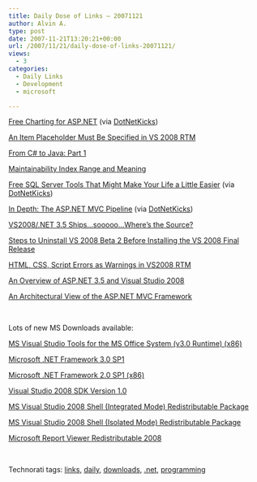 ```yaml
---
title: Daily Dose of Links – 20071121
author: Alvin A.
type: post
date: 2007-11-21T13:20:21+00:00
url: /2007/11/21/daily-dose-of-links-20071121/
views:
  - 3
categories:
  - Daily Links
  - Development
  - microsoft

---
```

<a href="http://blog.lavablast.com/post/2007/11/Open-Flash-Chart-for-ASPNET---SubSonic.aspx" target="_blank">Free Charting for ASP.NET</a> (via <a href="http://www.dotnetkicks.com/aspnet/Free_charting_for_ASP_NET" target="_blank">DotNetKicks</a>)

<a href="http://www.danielmoth.com/Blog/2007/11/item-placeholder-must-be-specified-on.html" target="_blank">An Item Placeholder Must Be Specified in VS 2008 RTM</a>

<a href="http://software.ericsink.com/entries/java_eclipse_1.html" target="_blank">From C# to Java: Part 1</a>

<a href="http://blogs.msdn.com/fxcop/archive/2007/11/20/maintainability-index-range-and-meaning.aspx" target="_blank">Maintainability Index Range and Meaning</a>

<a href="http://weblogs.sqlteam.com/mladenp/archive/2007/11/20/Free-SQL-Server-tools-that-might-make-your-life-a.aspx" target="_blank">Free SQL Server Tools That Might Make Your Life a Little Easier</a> (via <a href="http://www.dotnetkicks.com/database/Free_SQL_Server_tools_that_might_make_your_life_a_little_easier" target="_blank">DotNetKicks</a>)

<a href="http://blog.codeville.net/2007/11/20/aspnet-mvc-pipeline-lifecycle/" target="_blank">In Depth: The ASP.NET MVC Pipeline</a> (via <a href="http://www.dotnetkicks.com/aspnet/In_depth_The_ASP_NET_MVC_Pipeline" target="_blank">DotNetKicks</a>)

<a href="http://blogs.msdn.com/sburke/archive/2007/11/20/vs2008-net-3-5-ships-sooooo-where-s-the-source.aspx" target="_blank">VS2008/.NET 3.5 Ships&#8230;sooooo&#8230;Where&#8217;s the Source?</a>

<a href="http://weblogs.asp.net/scottgu/archive/2007/11/20/steps-to-uninstall-vs-2008-beta2-before-installing-the-vs-2008-final-release.aspx" target="_blank">Steps to Uninstall VS 2008 Beta 2 Before Installing the VS 2008 Final Release</a>

<a href="http://www.danielmoth.com/Blog/2007/11/html-css-script-errors-as-warnings-in.html" target="_blank">HTML, CSS, Script Errors as Warnings in VS2008 RTM</a>

<a href="http://aspnet.4guysfromrolla.com/articles/112107-1.aspx" target="_blank">An Overview of ASP.NET 3.5 and Visual Studio 2008</a>

<a href="http://dotnetslackers.com/articles/aspnet/AnArchitecturalViewOfTheASPNETMVCFramework.aspx" target="_blank">An Architectural View of the ASP.NET MVC Framework</a>

&#160;

Lots of new MS Downloads available:

<a href="http://www.microsoft.com/downloads/details.aspx?familyid=54eb3a5a-0e52-40f9-a2d1-eecd7a092dcb&displaylang=en&tm" target="_blank">MS Visual Studio Tools for the MS Office System (v3.0 Runtime) (x86)</a>

<a href="http://www.microsoft.com/downloads/details.aspx?familyid=ec2ca85d-b255-4425-9e65-1e88a0bdb72a&displaylang=en&tm" target="_blank">Microsoft .NET Framework 3.0 SP1</a>

<a href="http://www.microsoft.com/downloads/details.aspx?familyid=79bc3b77-e02c-4ad3-aacf-a7633f706ba5&displaylang=en&tm" target="_blank">Microsoft .NET Framework 2.0 SP1 (x86)</a>

<a href="http://www.microsoft.com/downloads/details.aspx?familyid=30402623-93ca-479a-867c-04dc45164f5b&displaylang=en&tm" target="_blank">Visual Studio 2008 SDK Version 1.0</a>

<a href="http://www.microsoft.com/downloads/details.aspx?familyid=40646580-97fa-4698-b65f-620d4b4b1ed7&displaylang=en&tm" target="_blank">MS Visual Studio 2008 Shell (Integrated Mode) Redistributable Package</a>

<a href="http://www.microsoft.com/downloads/details.aspx?familyid=aca38719-f449-4937-9bac-45a9f8a73822&displaylang=en&tm" target="_blank">MS Visual Studio 2008 Shell (Isolated Mode) Redistributable Package</a>

<a href="http://www.microsoft.com/downloads/details.aspx?familyid=cc96c246-61e5-4d9e-bb5f-416d75a1b9ef&displaylang=en&tm" target="_blank">Microsoft Report Viewer Redistributable 2008</a>

&#160;

<div class="wlWriterSmartContent" style="display:inline;margin:0;padding:0;">
  <!--dotnetkickit-->
</div>

<div class="wlWriterSmartContent" style="display:inline;margin:0;padding:0;">
  Technorati tags: <a href="http://technorati.com/tags/links" rel="tag">links</a>, <a href="http://technorati.com/tags/daily" rel="tag">daily</a>, <a href="http://technorati.com/tags/downloads" rel="tag">downloads</a>, <a href="http://technorati.com/tags/.net" rel="tag">.net</a>, <a href="http://technorati.com/tags/programming" rel="tag">programming</a>
</div>